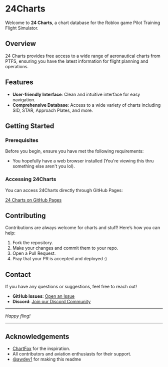 # 24Charts

Welcome to **24 Charts**, a chart database for the Roblox game Pilot Training Flight Simulator.


## Overview

24 Charts provides free access to a wide range of aeronautical charts from PTFS, ensuring you have the latest information for flight planning and operations. 

## Features

- **User-friendly Interface**: Clean and intuitive interface for easy navigation.
- **Comprehensive Database**: Access to a wide variety of charts including SID, STAR, Approach Plates, and more.

## Getting Started

### Prerequisites

Before you begin, ensure you have met the following requirements:
- You hopefully have a web browser installed (You're viewing this thru something else aren't you lol).

### Accessing 24Charts

You can access 24Charts directly through GitHub Pages:

[24 Charts on GitHub Pages](https://formicacidgd.github.io/24charts/)

## Contributing

Contributions are always welcome for charts and stuff! Here’s how you can help:

1. Fork the repository.
2. Make your changes and commit them to your repo.
3. Open a Pull Request.
4. Pray that your PR is accepted and deployed :)

## Contact

If you have any questions or suggestions, feel free to reach out!

- **GitHub Issues**: [Open an Issue](https://github.com/formicacidgd/24charts/issues)
- **Discord**: [Join our Discord Community](https://discord.gg/8tSu4ewdsM)

---

*Happy fling!*

---

## Acknowledgements

- [ChartFox](https://chartfox.org) for the inspiration.
- All contributors and aviation enthusiasts for their support.
- [@awdev1](https://github.com/awdev1/) for making this readme
